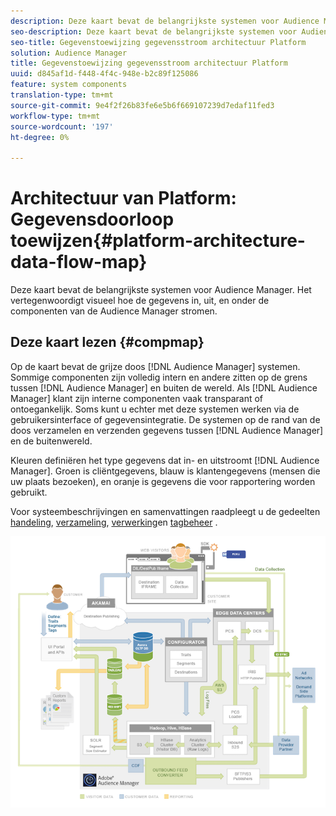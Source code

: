 ```yaml
---
description: Deze kaart bevat de belangrijkste systemen voor Audience Manager. Het vertegenwoordigt visueel hoe de gegevens in, uit, en onder de componenten van de Audience Manager stromen.
seo-description: Deze kaart bevat de belangrijkste systemen voor Audience Manager. Het vertegenwoordigt visueel hoe de gegevens in, uit, en onder de componenten van de Audience Manager stromen.
seo-title: Gegevenstoewijzing gegevensstroom architectuur Platform
solution: Audience Manager
title: Gegevenstoewijzing gegevensstroom architectuur Platform
uuid: d845af1d-f448-4f4c-948e-b2c89f125086
feature: system components
translation-type: tm+mt
source-git-commit: 9e4f2f26b83fe6e5b6f669107239d7edaf11fed3
workflow-type: tm+mt
source-wordcount: '197'
ht-degree: 0%

---
```



# Architectuur van Platform: Gegevensdoorloop toewijzen{#platform-architecture-data-flow-map}

Deze kaart bevat de belangrijkste systemen voor Audience Manager. Het vertegenwoordigt visueel hoe de gegevens in, uit, en onder de componenten van de Audience Manager stromen.

## Deze kaart lezen {#compmap}

<!-- 

c_compmap.xml

 -->

Op de kaart bevat de grijze doos [!DNL Audience Manager] systemen. Sommige componenten zijn volledig intern en andere zitten op de grens tussen [!DNL Audience Manager] en buiten de wereld. Als [!DNL Audience Manager] klant zijn interne componenten vaak transparant of ontoegankelijk. Soms kunt u echter met deze systemen werken via de gebruikersinterface of gegevensintegratie. De systemen op de rand van de doos verzamelen en verzenden gegevens tussen [!DNL Audience Manager] en de buitenwereld.

Kleuren definiëren het type gegevens dat in- en uitstroomt [!DNL Audience Manager]. Groen is cliëntgegevens, blauw is klantengegevens (mensen die uw plaats bezoeken), en oranje is gegevens die voor rapportering worden gebruikt.

Voor systeembeschrijvingen en samenvattingen raadpleegt u de gedeelten [handeling](../../reference/system-components/components-data-action.md), [verzameling](../../reference/system-components/components-data-collection.md), [verwerking](../../reference/system-components/components-data-processing.md)en [tagbeheer](../../reference/system-components/components-tag-management.md) .

![](assets/flowmap.png)

